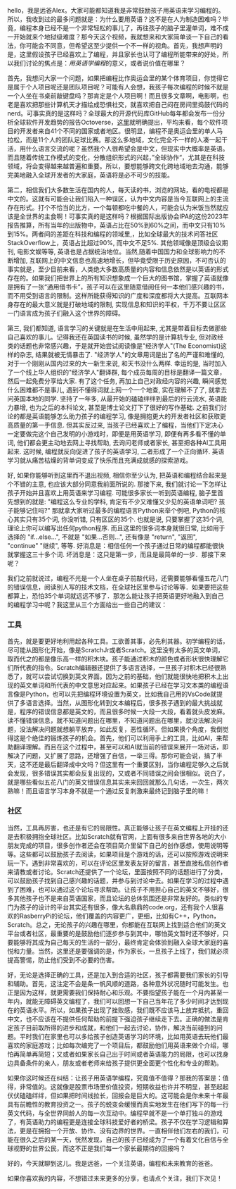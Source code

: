 
hello，我是远爸Alex。大家可能都知道我是非常鼓励孩子用英语来学习编程的。所以，我收到过的最多问题就是：为什么要用英语？这不是在人为制造困难吗？毕竟，编程本身已经不是一个非常轻松的事儿了，再往孩子的脑子里灌单词，难不成一开始就来个地狱级难度？那今天这个视频，我就想来和大家简单谈一下自己的看法，你可能会不同意，但希望这至少提供一个不一样的视角。首先，我想声明的是，这里假设孩子已经喜欢上了编程，并且家长也认可了编程所能带来的好处，所以我们讨论的焦点是：*用英语学编程*的意义，或者说价值在哪里？

首先，我想问大家一个问题，如果把编程比作奥运会里的某个体育项目，你觉得它是属于个人项目呢还是团队项目呢？可能有人会想，我孩子每次编程的时候不就是一个人坐在书桌前敲键盘吗？那肯定是个人项目啊！而且很多文章啊，电影啊，也老是喜欢把那些计算机天才描绘成恐惧社交，就喜欢把自己闷在房间里捣鼓代码的nerd。可事实真的是这样吗？全球最大的开源代码库GitHub每年都会发布一份分析全球软件开发趋势的报告Octoverse，[这里](https://octoverse.github.com/2019/)就明确提出，平均来看，每个软件项目的开发者来自41个不同的国家或者地区。很明显，编程不是奥运会里的单人马拉松，而是11个人的团队足球比赛。那这么多地域，文化完全不一样的人凑一起干活，用什么语言交流的呢？虽然我个人很希望会是中文，但现实中大概率是英语。而且随着传统工作模式的变化，分散组织形式的兴起，”全球协作“，尤其是在科技领域，将会变得越来越普遍和重要。所以，要想能够跨文化跨地域地去沟通，能够完美地融入全球开发者的大家庭，英语将是必不可少的技能。

第二，相信我们大多数生活在国内的人，每天读的书，浏览的网站，看的电视都是中文的。这就有可能会让我们陷入一种误区，认为中文内容是当今互联网上的主流存在形式。打个不恰当的比方，一个每顿都吃中餐的人，可能会认为米饭当然就应该是全世界的主食啊！可事实真的是这样吗？根据国际出版协会IPA的这份2023年报告推算，所有当年的出版物中，英语占比在50%到60%之间，而中文只有10%到15%。两者间的差距在科技和编程的领域里,，比如全球最大的技术问答社区StackOverflow上，英语占比超过90%, 而中文不足5%. 其他领域像是顶级会议期刊, 电影文娱等等, 英语也是占据统治地位。当然,随着中国国力和全球影响力的不断增加, 互联网上的中文信息也高速地增长，但毕竟受限于历史原因，不可否认的事实就是，至少目前来看，人类绝大多数高质量的内容和信息依然是以英语的形式存在的。如果我们把世界上的所有知识想象成一个巨大的图书馆，掌握了英语就像是拥有了一张“通用借书卡”，孩子可以在这里随意借阅任何一本他们感兴趣的书，而不用受到语言的限制。这样所能获得知识的广度和深度都将大大提高。互联网本身存在的最大意义就是打破地域的限制, 实现信息和知识的平权，千万不要让区区一门语言成为孩子们融入这个世界的障碍。

第三, 我们都知道, 语言学习的关键就是在生活中用起来, 尤其是带着目标去做那些自己喜欢的事儿。记得我还在英国读书的时候, 虽然学的是计算机专业, 但对政经类的话题也非常感兴趣，于是就开始尝试阅读像是"经济学人"(The Economist)这样的杂志, 结果就被无情暴击了. "经济学人"的文章用词是出了名的严谨和难懂的, 对于一个刚刚从国内过来的大一新生来说, 和天书没什么两样. 幸运的是, 当时加入了一个线上华人组织的"经济学人"翻译群, 每个成员每周的目标是翻译一篇文章，然后一起免费分享给大家. 有了这个任务, 再加上自己对政经内容的兴趣, 瞬间感觉什么困难都不是事儿,  遇到不懂得词就上网一个一个地查, 实在理解不了了, 就拿去问英国本地的同学. 坚持了一年多, 从最开始的磕磕绊绊到最后的行云流水, 英语能力暴增, 也为之后的本科论文, 甚至是博士论文打下了很好的写作基础. 之前我们讨论的都是英语能够怎么助力孩子的编程学习, 像是拥抱更大的开发者社区和获取更高质量的第一手信息. 但其实反过来, 当孩子已经喜欢上了编程，当他们下定决心一定要做完这个自己发明的小游戏时，即便是用英语学习, 即便有再多看不懂的单词, 他们都会更主动地去网上寻找帮助, 去询问老师或者家长, 甚至把各种AI工具用起来. 这时候, 编程就反向促进了孩子的英语学习, 二者形成了一个正向循环. 英语学习就从痛苦枯燥的背单词变成了快乐而且充满成就感的探索游戏。

好, 如果你能够听到这里而不退出视频, 相信你至少认为, 把英语和编程结合起来是个不错的主意, 也应该大部分同意我前面所说的. 那接下来, 我们就讨论一下怎样让孩子开始并且喜欢上用英语来学习编程. 可能很多家长一听到英语编程, 脑子里首先想到的就是: "编程这么专业的学科, 肯定有不少又难懂又少见的英语单词吧? 孩子能够记住吗?" 那就拿大家听过最多的编程语言Python来举个例吧, Python的核心其实只有35个词, 你没听错, 只有区区的35个. 也就是说, 只要掌握了这35个词, 理论上你可以编写出任何python程序. 而且这里的很多词本身就很日常, 比如用于选择的 "if...else...", 不就是 "如果...否则...", 还有像是 "return", "返回", "continue" "继续", 等等. 好消息是：相信任何一个孩子通过日常的编程都能很快就掌握这三十多个词.  坏消息是：这只是第一步，而且是最简单的一步．那接下来呢？

我们之前就说过，编程不光是一个人坐在桌子前敲代码，还需要能够看懂五花八门的错误信息，阅读别人写的技术文档，在全球社区里参与讨论等等．如果要把这些都算上，恐怕35个单词就远远不够了．那怎么能让孩子把英语更好地融入到自己的编程学习中呢？我这里从三个方面给出一些自己的建议：

### 工具

首先，就是要更好地利用起各种工具。工欲善其事，必先利其器。初学编程的话，尽可能从图形化开始，像是ScratchJr或者Scratch。这里没有太多的英文单词，取而代之的都是像乐高一样的积木块。孩子能通过积木的颜色或者形状很快理解它们所代表的指令。Scratch编辑器还提供了多语言选择，一旦孩子对积木已经很熟悉了，就可以尝试切换到英文界面。因为之前的基础，他们就能很快地把积木上出现的英文单词和所代表的中文意思对应起来。如果孩子已经在学习文本类的编程语言像是Python，也可以先把编程环境设置为英文，比如我自己用的VsCode就提供了多语言选择。当然，从图形化转到文本编程后，很多孩子遇到的最大挑战就是，程序的错误信息都是英文的，而且很多时候一大段一大段，看着就头皮发麻。读不懂错误信息，就不知道问题出在哪里，不知道问题出在哪里，就没法解决问题，没法解决问题就想躺平放弃，如此反复，恶性循环。但如果换个角度，我倒觉得这是个绝佳的锻炼孩子的机会。首先，他们可以利用手上的工具，比如AI，来帮助翻译理解。而且在这个过程中，甚至可以和AI就当前的错误来展开一场对话，即解决了问题，又扩展了思路，还增强了自信，一举三得。那你可能会说，搞了半天，这不还是最后翻译成中文吗？但这里有一个重要区别，当你编程足够久之后就会发现，很多错误其实都会反复出现的，又或者不同错误之间会很相似。说白了，就是哪些看似五花八门的英文错误信息其实来来回回就那么几句话，一次生，两次熟嘛！而且语言学习本身不就是一个通过反复刺激来最终记到脑子里的嘛！

### 社区

当然，工具再厉害，也还是有它的局限性。真正能够让孩子在英文编程上开挂的还是去积极拥抱全球社区。比如Scratch就有官网，上面有很多来自世界各地的大小朋友完成的项目，很多创作者还会在项目简介里留下自己的创作感想，使用说明等等。这些都可以鼓励孩子去阅读，如果项目是个游戏的话，还可以按照游戏说明来玩一下。遇到非常喜欢的，可以在评论区里发表友好的留言，甚至直接私信创作者来请教或者讨论。Scratch还提供了一个论坛，里面按照不同的话题进行了分类，可以鼓励孩子找到自己感兴趣的话题，并参与到讨论中去。如果在学习的过程中遇到了困难，也可以通过这个论坛寻求帮助。让孩子不用担心自己的英文不够好，很多其他孩子也不是来自英语国家，而且论坛的总体氛围还是非常友好的。类似的专门为孩子的设计的平台其实还有很多，像大名鼎鼎的code.org，还有我个人很喜欢的RasberryPi的论坛，他们覆盖的内容更广，更细，比如有C++，Python，Scratch。总之，无论孩子的兴趣在哪里，你都能在互联网上找到适合他们的英文平台或者社区，最重要的是鼓励他们逐步参与到其中，哪怕英文暂时还不够好，只要能够将其成为自己每天的生活的一部分，最终肯定会体验到融入全球大家庭的喜悦和力量。当然，这里还是要强调的是，作为家长，一旦孩子上线了，我们就必须提高警惕，防止他们受到不必要的伤害。

好，无论是选择正确的工具，还是加入到合适的社区，孩子都需要我们家长的引导和辅助。首先，这注定不会是条一帆风顺的道路，各种意外状况随时可能发生。也正是因为这样，就更需要我们保持耐心和乐观。不要指望孩子能在一个月内甚至一年内，就能无障碍英文编程了，我们可以回想一下自己当年花了多少时间才达到现在的英语水平。所以，如果孩子出现了挫败感，我们既不应该马上放弃抵抗，重回中文，也不应该在不提供任何帮助的前提下强迫孩子继续走下去。正确的做法是肯定孩子目前取所得的进步和成就，和他们一起去讨论，协作，解决当前碰到的问题。平时我们在家里也可以多给孩子创造英语学习的环境，比如用英语去玩他们最喜欢的家庭游戏；比如每次编完了一个项目后，都鼓励他们用英语来做个介绍，哪怕再简单再简短；又或者如果家长自己出于时间或者英语能力的局限，也可以找身边具备条件的亲人，朋友或者老师来给孩子提供更全面更个性化和专业的帮助。

如果你这时候还在纠结：让孩子用英语学编程，究竟值不值得？那我的答案是：值得，非常值的。这就像是股票市场里价值投资，短期收益也许并不明显，甚至起起伏伏磕磕绊绊，但如果把时间线拉长，回报会是巨大的。这可能会是你未来十年最具有前瞻性的教育投资之一。孩子的蜕变会缓慢而真实地发生在他们写下的每一行英文代码，与全世界同龄人的每一次互动中。编程早就不是一个单打独斗的游戏了，有英语助力的编程更是连接全球科技爱好者的桥梁。孩子不仅在学习逻辑和算法，更是在拥抱一个开放、协作、没有边界的世界。一直相伴他们左右的我们，可能在很久之后的某一天，恍然发现，自己的孩子已经成为了一个有着文化自信与全球视野的世界公民，而这不正是我们每一个家长最期待的回报吗？

好的，今天就聊到这儿。我是远爸，一个关注英语，编程和未来教育的爸爸。

如果你喜欢我的内容，不想错过未来更多的分享，也请点个关注，我们下次见！


